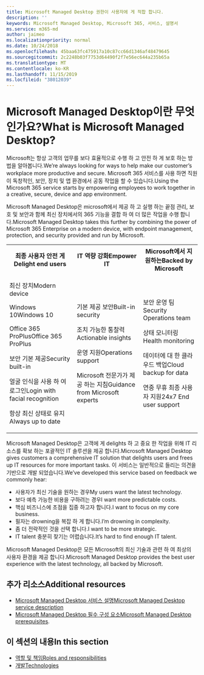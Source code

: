 ```yaml
---
title: Microsoft Managed Desktop 권한이 사용자에 게 적합 합니다.
description: ''
keywords: Microsoft Managed Desktop, Microsoft 365, 서비스, 설명서
ms.service: m365-md
author: jaimeo
ms.localizationpriority: normal
ms.date: 10/24/2018
ms.openlocfilehash: 45baa63fc475917a10c87cc66d1346af48479645
ms.sourcegitcommit: 2c2248b03f7753d64490f2f7e56ec644a235b65a
ms.translationtype: MT
ms.contentlocale: ko-KR
ms.lasthandoff: 11/15/2019
ms.locfileid: "38012039"
---
```

# <a name="what-is-microsoft-managed-desktop"></a><span data-ttu-id="295c7-103">Microsoft Managed Desktop이란 무엇인가요?</span><span class="sxs-lookup"><span data-stu-id="295c7-103">What is Microsoft Managed Desktop?</span></span>

<!--from Overview-->

<span data-ttu-id="295c7-104">Microsoft는 항상 고객의 업무를 보다 효율적으로 수행 하 고 안전 하 게 보호 하는 방법을 알아봅니다.</span><span class="sxs-lookup"><span data-stu-id="295c7-104">We’re always looking for ways to help make our customer’s workplace more productive and secure.</span></span> <span data-ttu-id="295c7-105">Microsoft 365 서비스를 사용 하면 직원이 독창적인, 보안, 장치 및 앱 환경에서 공동 작업을 할 수 있습니다.</span><span class="sxs-lookup"><span data-stu-id="295c7-105">Using the Microsoft 365 service starts by empowering employees to work together in a creative, secure, device and app environment.</span></span>

<span data-ttu-id="295c7-106">Microsoft Managed Desktop은 microsoft에서 제공 하 고 실행 하는 끝점 관리, 보호 및 보안과 함께 최신 장치에서의 365 기능을 결합 하 여 더 많은 작업을 수행 합니다.</span><span class="sxs-lookup"><span data-stu-id="295c7-106">Microsoft Managed Desktop takes this further by combining the power of Microsoft 365 Enterprise on a modern device, with endpoint management, protection, and security provided and run by Microsoft.</span></span>


<table>
<tr><th><span data-ttu-id="295c7-107">최종 사용자 안전 게</span><span class="sxs-lookup"><span data-stu-id="295c7-107">Delight end users</span></span></th><th><span data-ttu-id="295c7-108">IT 역량 강화</span><span class="sxs-lookup"><span data-stu-id="295c7-108">Empower IT</span></span></th><th><span data-ttu-id="295c7-109">Microsoft에서 지 원하는</span><span class="sxs-lookup"><span data-stu-id="295c7-109">Backed by Microsoft</span></span></th></tr>
<tr><td><p><span data-ttu-id="295c7-110">최신 장치</span><span class="sxs-lookup"><span data-stu-id="295c7-110">Modern device</span></span></p><p><span data-ttu-id="295c7-111">Windows 10</span><span class="sxs-lookup"><span data-stu-id="295c7-111">Windows 10</span></span></p><p><span data-ttu-id="295c7-112">Office 365 ProPlus</span><span class="sxs-lookup"><span data-stu-id="295c7-112">Office 365 ProPlus</span></span></p><p><span data-ttu-id="295c7-113">보안 기본 제공</span><span class="sxs-lookup"><span data-stu-id="295c7-113">Security built-in</span></span></p><p><span data-ttu-id="295c7-114">얼굴 인식을 사용 하 여 로그인</span><span class="sxs-lookup"><span data-stu-id="295c7-114">Login with facial recognition</span></span></p><p><span data-ttu-id="295c7-115">항상 최신 상태로 유지</span><span class="sxs-lookup"><span data-stu-id="295c7-115">Always up to date</span></span></p></td><td><p><span data-ttu-id="295c7-116">기본 제공 보안</span><span class="sxs-lookup"><span data-stu-id="295c7-116">Built-in security</span></span></p><p><span data-ttu-id="295c7-117">조치 가능한 통찰력</span><span class="sxs-lookup"><span data-stu-id="295c7-117">Actionable insights</span></span></p><p><span data-ttu-id="295c7-118">운영 지원</span><span class="sxs-lookup"><span data-stu-id="295c7-118">Operations support</span></span></p><p><span data-ttu-id="295c7-119">Microsoft 전문가가 제공 하는 지침</span><span class="sxs-lookup"><span data-stu-id="295c7-119">Guidance from Microsoft experts</span></span></p></td><td><p><span data-ttu-id="295c7-120">보안 운영 팀</span><span class="sxs-lookup"><span data-stu-id="295c7-120">Security Operations team</span></span></p><p><span data-ttu-id="295c7-121">상태 모니터링</span><span class="sxs-lookup"><span data-stu-id="295c7-121">Health monitoring</span></span></p><p><span data-ttu-id="295c7-122">데이터에 대 한 클라우드 백업</span><span class="sxs-lookup"><span data-stu-id="295c7-122">Cloud backup for data</span></span></p><p><span data-ttu-id="295c7-123">연중 무휴 최종 사용자 지원</span><span class="sxs-lookup"><span data-stu-id="295c7-123">24x7 End user support</span></span></p></td></tr>
</table>

<span data-ttu-id="295c7-124">Microsoft Managed Desktop은 고객에 게 delights 하 고 중요 한 작업을 위해 IT 리소스를 확보 하는 포괄적인 IT 솔루션을 제공 합니다.</span><span class="sxs-lookup"><span data-stu-id="295c7-124">Microsoft Managed Desktop gives customers a comprehensive IT solution that delights users and frees up IT resources for more important tasks.</span></span> <span data-ttu-id="295c7-125">이 서비스는 일반적으로 들리는 의견을 기반으로 개발 되었습니다.</span><span class="sxs-lookup"><span data-stu-id="295c7-125">We’ve developed this service based on feedback we commonly hear:</span></span>
- <span data-ttu-id="295c7-126">사용자가 최신 기술을 원하는 경우</span><span class="sxs-lookup"><span data-stu-id="295c7-126">My users want the latest technology.</span></span>
- <span data-ttu-id="295c7-127">보다 예측 가능한 비용을 구하려는 경우</span><span class="sxs-lookup"><span data-stu-id="295c7-127">I want more predictable costs.</span></span>
- <span data-ttu-id="295c7-128">핵심 비즈니스에 초점을 집중 하고자 합니다.</span><span class="sxs-lookup"><span data-stu-id="295c7-128">I want to focus on my core business.</span></span> 
- <span data-ttu-id="295c7-129">필자는 drowning을 복잡 하 게 합니다.</span><span class="sxs-lookup"><span data-stu-id="295c7-129">I’m drowning in complexity.</span></span> 
- <span data-ttu-id="295c7-130">좀 더 전략적인 것을 선택 합니다.</span><span class="sxs-lookup"><span data-stu-id="295c7-130">I want to be more strategic.</span></span> 
- <span data-ttu-id="295c7-131">IT talent 충분히 찾기는 어렵습니다.</span><span class="sxs-lookup"><span data-stu-id="295c7-131">It’s hard to find enough IT talent.</span></span>  

<span data-ttu-id="295c7-132">Microsoft Managed Desktop은 모든 Microsoft의 최신 기술과 관련 하 여 최상의 사용자 환경을 제공 합니다.</span><span class="sxs-lookup"><span data-stu-id="295c7-132">Microsoft Managed Desktop provides the best user experience with the latest technology, all backed by Microsoft.</span></span> 

## <a name="additional-resources"></a><span data-ttu-id="295c7-133">추가 리소스</span><span class="sxs-lookup"><span data-stu-id="295c7-133">Additional resources</span></span>
- [<span data-ttu-id="295c7-134">Microsoft Managed Desktop 서비스 설명</span><span class="sxs-lookup"><span data-stu-id="295c7-134">Microsoft Managed Desktop service description</span></span>](../service-description/index.md)
- <span data-ttu-id="295c7-135">[Microsoft Managed Desktop 필수 구성 요소](../get-ready/prerequisites.md)</span><span class="sxs-lookup"><span data-stu-id="295c7-135">[Microsoft Managed Desktop prerequisites](../get-ready/prerequisites.md).</span></span>

<!--When you enroll in Microsoft Managed Desktop, Microsoft provides you with devices that are configured to join your Azure Active Directory tenant. Windows 10, Office 365, and some apps and features associated with [Microsoft 365 Enterprise E5](https://www.microsoft.com/microsoft-365/compare-all-microsoft-365-plans) are installed (by Microsoft) on your devices. When your employees who are using these devices need help, they contact Microsoft Managed Desktop support (provided by Microsoft) through a custom chat app.--> 

<!--With Microsoft Managed Desktop, you get **software as a service** (Microsoft 365 E5), **Device as a service** (Microsoft Surface devices ready to use), and **IT support as a service** (Help desk and more).--> 
 
## <a name="in-this-section"></a><span data-ttu-id="295c7-136">이 섹션의 내용</span><span class="sxs-lookup"><span data-stu-id="295c7-136">In this section</span></span>
- [<span data-ttu-id="295c7-137">역할 및 책임</span><span class="sxs-lookup"><span data-stu-id="295c7-137">Roles and responsibilities</span></span>](roles-and-responsibilities.md)
- [<span data-ttu-id="295c7-138">개발</span><span class="sxs-lookup"><span data-stu-id="295c7-138">Technologies</span></span>](technologies.md)
